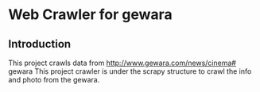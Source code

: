 # Web Crawler for gewara

## Introduction

This project crawls data from http://www.gewara.com/news/cinema# gewara
This project crawler is under the scrapy structure to crawl the info and photo from the gewara.
